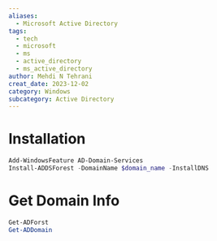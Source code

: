 ```yaml
---
aliases:
  - Microsoft Active Directory
tags:
  - tech
  - microsoft
  - ms
  - active_directory
  - ms_active_directory
author: Mehdi N Tehrani
creat_date: 2023-12-02
category: Windows
subcategory: Active Directory
---
```


# Installation
```powershell
Add-WindowsFeature AD-Domain-Services
Install-ADDSForest -DomainName $domain_name -InstallDNS
```

# Get Domain Info
```powershell
Get-ADForst
Get-ADDomain
```

